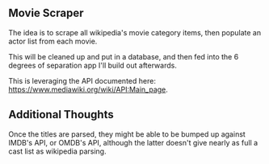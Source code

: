 ## Movie Scraper
The idea is to scrape all wikipedia's movie category items, then populate an actor list from each movie.  

This will be cleaned up and put in a database, and then fed into the 6 degrees of separation app I'll build out afterwards.  

This is leveraging the API documented here: https://www.mediawiki.org/wiki/API:Main_page.

## Additional Thoughts
Once the titles are parsed, they might be able to be bumped up against IMDB's API, or OMDB's API, although the latter doesn't give nearly as full a cast list as wikipedia parsing.


